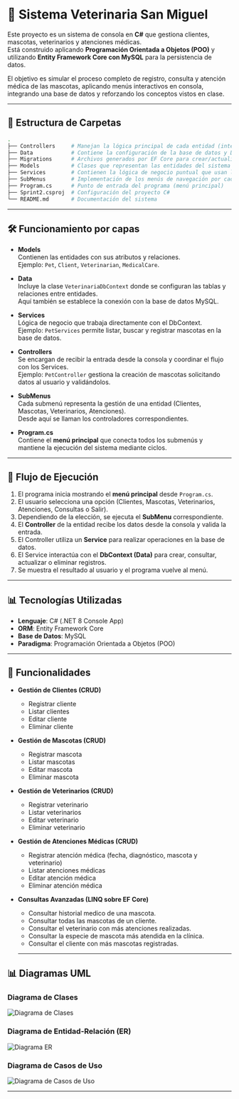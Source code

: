 # 🐾 Sistema Veterinaria San Miguel

Este proyecto es un sistema de consola en **C#** que gestiona clientes, mascotas, veterinarios y atenciones médicas.  
Está construido aplicando **Programación Orientada a Objetos (POO)** y utilizando **Entity Framework Core con MySQL** para la persistencia de datos.  

El objetivo es simular el proceso completo de registro, consulta y atención médica de las mascotas, aplicando menús interactivos en consola, integrando una base de datos y reforzando los conceptos vistos en clase.

---

## 📂 Estructura de Carpetas

```bash
.
├── Controllers     # Manejan la lógica principal de cada entidad (intermediarios entre Services y la consola)
├── Data            # Contiene la configuración de la base de datos y DbContext (EF Core)
├── Migrations      # Archivos generados por EF Core para crear/actualizar la base de datos
├── Models          # Clases que representan las entidades del sistema (Cliente, Mascota, Veterinario, Atención)
├── Services        # Contienen la lógica de negocio puntual que usan los Controllers
├── SubMenus        # Implementación de los menús de navegación por cada gestión de entidad
├── Program.cs      # Punto de entrada del programa (menú principal)
├── Sprint2.csproj  # Configuración del proyecto C#
└── README.md       # Documentación del sistema
```

---

## 🛠️ Funcionamiento por capas

- **Models**  
  Contienen las entidades con sus atributos y relaciones.  
  Ejemplo: `Pet`, `Client`, `Veterinarian`, `MedicalCare`.

- **Data**  
  Incluye la clase `VeterinariaDbContext` donde se configuran las tablas y relaciones entre entidades.  
  Aquí también se establece la conexión con la base de datos MySQL.

- **Services**  
  Lógica de negocio que trabaja directamente con el DbContext.  
  Ejemplo: `PetServices` permite listar, buscar y registrar mascotas en la base de datos.

- **Controllers**  
  Se encargan de recibir la entrada desde la consola y coordinar el flujo con los Services.  
  Ejemplo: `PetController` gestiona la creación de mascotas solicitando datos al usuario y validándolos.

- **SubMenus**  
  Cada submenú representa la gestión de una entidad (Clientes, Mascotas, Veterinarios, Atenciones).  
  Desde aquí se llaman los controladores correspondientes.

- **Program.cs**  
  Contiene el **menú principal** que conecta todos los submenús y mantiene la ejecución del sistema mediante ciclos.

---

## 🚀 Flujo de Ejecución

1. El programa inicia mostrando el **menú principal** desde `Program.cs`.  
2. El usuario selecciona una opción (Clientes, Mascotas, Veterinarios, Atenciones, Consultas o Salir).  
3. Dependiendo de la elección, se ejecuta el **SubMenu** correspondiente.  
4. El **Controller** de la entidad recibe los datos desde la consola y valida la entrada.  
5. El Controller utiliza un **Service** para realizar operaciones en la base de datos.  
6. El Service interactúa con el **DbContext (Data)** para crear, consultar, actualizar o eliminar registros.  
7. Se muestra el resultado al usuario y el programa vuelve al menú.  

---

## 📊 Tecnologías Utilizadas

- **Lenguaje**: C# (.NET 8 Console App)  
- **ORM**: Entity Framework Core  
- **Base de Datos**: MySQL  
- **Paradigma**: Programación Orientada a Objetos (POO)  

---

## 📖 Funcionalidades

- **Gestión de Clientes (CRUD)**  
  - Registrar cliente  
  - Listar clientes  
  - Editar cliente  
  - Eliminar cliente  

- **Gestión de Mascotas (CRUD)**  
  - Registrar mascota  
  - Listar mascotas  
  - Editar mascota  
  - Eliminar mascota  

- **Gestión de Veterinarios (CRUD)**  
  - Registrar veterinario  
  - Listar veterinarios  
  - Editar veterinario  
  - Eliminar veterinario  

- **Gestión de Atenciones Médicas (CRUD)**  
  - Registrar atención médica (fecha, diagnóstico, mascota y veterinario)  
  - Listar atenciones médicas  
  - Editar atención médica  
  - Eliminar atención médica  

- **Consultas Avanzadas (LINQ sobre EF Core)**  
  - Consultar historial medico de una mascota.
  - Consultar todas las mascotas de un cliente.  
  - Consultar el veterinario con más atenciones realizadas.  
  - Consultar la especie de mascota más atendida en la clínica.  
  - Consultar el cliente con más mascotas registradas.  

  ---

## 📊 Diagramas UML

### Diagrama de Clases
![Diagrama de Clases](imgMD/CasosDeUso.png)

### Diagrama de Entidad-Relación (ER)
![Diagrama ER](imgMD/DiagramaClases.png)

### Diagrama de Casos de Uso
![Diagrama de Casos de Uso](imgMD/DiagramaFlujo.png)

---
